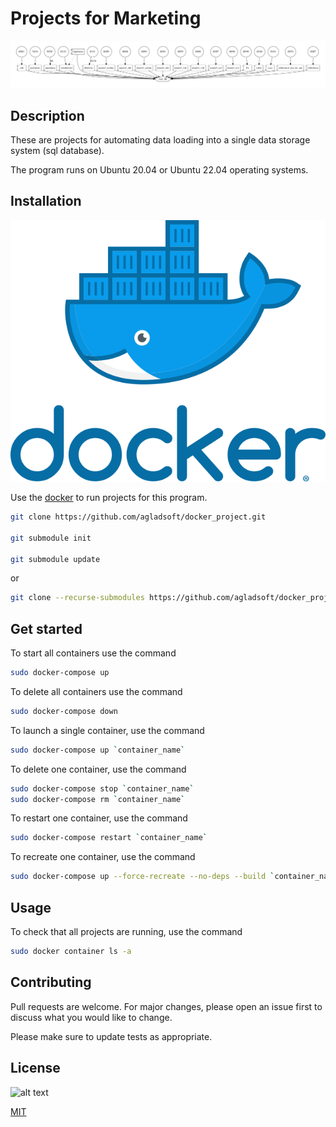 # Projects for Marketing

![docker-compose.png](docker-compose.png)

## Description

These are projects for automating data loading into a single data storage system (sql database). 

The program runs on Ubuntu 20.04 or Ubuntu 22.04 operating systems.

## Installation

![docker-image.png](docker-image.png)

Use the [docker](https://www.digitalocean.com/community/tutorials/how-to-install-and-use-docker-compose-on-ubuntu-20-04) to run projects for this program.


```sh
git clone https://github.com/agladsoft/docker_project.git

git submodule init

git submodule update
```

or

```sh
git clone --recurse-submodules https://github.com/agladsoft/docker_project.git
```

## Get started

To start all containers use the command

```sh
sudo docker-compose up
```

To delete all containers use the command

```sh
sudo docker-compose down
```

To launch a single container, use the command

```sh
sudo docker-compose up `container_name`
```

To delete one container, use the command

```sh
sudo docker-compose stop `container_name`
sudo docker-compose rm `container_name`
```

To restart one container, use the command

```sh
sudo docker-compose restart `container_name`
```

To recreate one container, use the command

```sh
sudo docker-compose up --force-recreate --no-deps --build `container_name`
```

## Usage

To check that all projects are running, use the command

```sh
sudo docker container ls -a
```

## Contributing

Pull requests are welcome. For major changes, please open an issue first
to discuss what you would like to change.

Please make sure to update tests as appropriate.

## License
![alt text](https://seeklogo.com/images/M/MIT-logo-73A348B3DB-seeklogo.com.png)

[MIT](https://choosealicense.com/licenses/mit/)